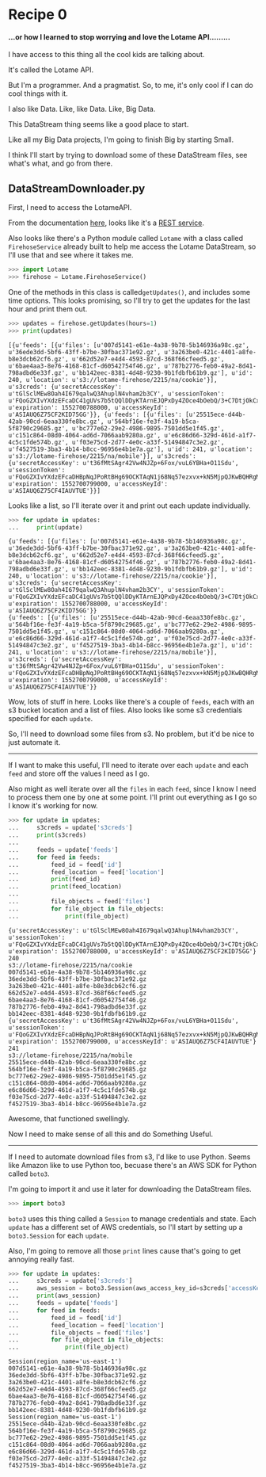 # Recipe 0
#### ...or how I learned to stop worrying and love the Lotame API.........

I have access to this thing all the cool kids are talking about. 

It's called the Lotame API.

But I'm a programmer. And a pragmatist. So, to me, it's only cool if I can do cool things with it.

I also like Data. Like, like Data. Like, Big Data. 

This DataStream thing seems like a good place to start. 

Like all my Big Data projects, I'm going to finish Big by starting Small.

I think I'll start by trying to download some of these DataStream files, see what's what, and go from there.

## DataStreamDownloader.py

First, I need to access the LotameAPI. 

From the documentation [here](https://api.lotame.com/docs/), looks like it's a [REST service](https://en.wikipedia.org/wiki/Representational_state_transfer).

Also looks like there's a Python module called `Lotame` with a class called `FirehoseService` already built to help me access the Lotame DataStream, so I'll use that and see where it takes me.

```python
>>> import Lotame
>>> firehose = Lotame.FirehoseService()
```

One of the methods in this class is called```getUpdates()```, and includes some time options. This looks promising, so I'll try to get the updates for the last hour and print them out.

```python
>>> updates = firehose.getUpdates(hours=1)
>>> print(updates)
```
```
[{u'feeds': [{u'files': [u'007d5141-e61e-4a38-9b78-5b146936a98c.gz', u'36ede3dd-5bf6-43ff-b7be-30fbac371e92.gz', u'3a263be0-421c-4401-a8fe-b8e3dcb62cf6.gz', u'662d52e7-e4d4-4593-87cd-368f66cfeed5.gz', u'6bae4aa3-8e76-4168-81cf-d60542754f46.gz', u'787b2776-feb0-49a2-8d41-798adbd6e33f.gz', u'bb142eec-8381-4d48-9230-9b1fdbfb61b9.gz'], u'id': 240, u'location': u's3://lotame-firehose/2215/na/cookie'}], u's3creds': {u'secretAccessKey': u'tGlSclMEw8Oah4I679qalwQ3AhuplN4vham2b3CY', u'sessionToken': u'FQoGZXIvYXdzEFcaDC41gUVs7b5tQQlDDyKTArnEJQPxDy4ZOce4bOebQ/3+C7DtjOkCxP1uUJlBImpaurGkmLUHjuYE1Tz2IbbYEIZcvUcrRGX+6txJ7ptZX2UuWBe4fJbPRE7JwwmWWftViqT2bq5KLGHRjklZGq2pgE6vUSk91J4doUpMOv6NBwvtEoyha5CDFDES3FNzAVD/nDRNXjW6Aqh0BuwzB79pX8mQSbIkNJ+NaVRT8cMoYB4WwKyNQuFUO8FBZ83SHjVHwavXQf7xAT07Kmb3kqzfNDYkpJeW0cBAlpF8ATrcvZLPrg58BojXRxphr5RUFlFP+NHmXg5wPC19O42753hLty3tD910/XOxQpGNIgPU0e3AdF2I9+katAxqBUttVC8FEwxjKLS6sOQF', u'expiration': 1552700788000, u'accessKeyId': u'ASIAUQ6Z75CF2KID75GG'}}, {u'feeds': [{u'files': [u'25515ece-d44b-42ab-90cd-6eaa330fe8bc.gz', u'564bf16e-fe3f-4a19-b5ca-5f8790c29685.gz', u'bc777e62-29e2-4986-9895-7501dd5e1f45.gz', u'c151c864-08d0-4064-ad6d-7066aab9280a.gz', u'e6c86d66-329d-461d-a1f7-4c5c1fde574b.gz', u'f03e75cd-2d77-4e0c-a33f-51494847c3e2.gz', u'f4527519-3ba3-4b14-b8cc-96956e4b1e7a.gz'], u'id': 241, u'location': u's3://lotame-firehose/2215/na/mobile'}], u's3creds': {u'secretAccessKey': u't36fMtSAgr42Vw4NJZp+6Fox/vuL6YBHa+O11Sdu', u'sessionToken': u'FQoGZXIvYXdzEFcaDHBpNqJPoRtBHg69OCKTAqN1j68Nq57ezxvx+kN5MjpQJKwBQHRgMfENnhgdoYaZEy15ezY735KByVvzo2J66luOPYHNUi/Rn4dh0VZO14HsDIo9HfcIvFWNFVrG/JknM4hn8hIlzPGaIlOU7mimY/07fT9kNPwYeGPV0mm03+V5TQ/LBKoNnl0ihMHqBtAcFhq9VA0FIzOev1qz3sgOoiIxJWtEJz7f6jFts0ZmbqGoBYGZk/9s6mMKDHXQvH1wWSYnwtarNa7R+mBJMR7rShCrZMJ1OuXrDel2teoULG4cpbDCioo1dNeV4uz83wanwPuFScgF+RYkJDHSzmMJUgbob10eeodCJc4VcGkSgJLPg+IRPdLxTQtd5AAfO+MkISthKL+6sOQF', u'expiration': 1552700799000, u'accessKeyId': u'ASIAUQ6Z75CF4IAUVTUE'}}]
```

Looks like a list, so I'll iterate over it and print out each update individually.

```python
>>> for update in updates:
...     print(update)
```
```
{u'feeds': [{u'files': [u'007d5141-e61e-4a38-9b78-5b146936a98c.gz', u'36ede3dd-5bf6-43ff-b7be-30fbac371e92.gz', u'3a263be0-421c-4401-a8fe-b8e3dcb62cf6.gz', u'662d52e7-e4d4-4593-87cd-368f66cfeed5.gz', u'6bae4aa3-8e76-4168-81cf-d60542754f46.gz', u'787b2776-feb0-49a2-8d41-798adbd6e33f.gz', u'bb142eec-8381-4d48-9230-9b1fdbfb61b9.gz'], u'id': 240, u'location': u's3://lotame-firehose/2215/na/cookie'}], u's3creds': {u'secretAccessKey': u'tGlSclMEw8Oah4I679qalwQ3AhuplN4vham2b3CY', u'sessionToken': u'FQoGZXIvYXdzEFcaDC41gUVs7b5tQQlDDyKTArnEJQPxDy4ZOce4bOebQ/3+C7DtjOkCxP1uUJlBImpaurGkmLUHjuYE1Tz2IbbYEIZcvUcrRGX+6txJ7ptZX2UuWBe4fJbPRE7JwwmWWftViqT2bq5KLGHRjklZGq2pgE6vUSk91J4doUpMOv6NBwvtEoyha5CDFDES3FNzAVD/nDRNXjW6Aqh0BuwzB79pX8mQSbIkNJ+NaVRT8cMoYB4WwKyNQuFUO8FBZ83SHjVHwavXQf7xAT07Kmb3kqzfNDYkpJeW0cBAlpF8ATrcvZLPrg58BojXRxphr5RUFlFP+NHmXg5wPC19O42753hLty3tD910/XOxQpGNIgPU0e3AdF2I9+katAxqBUttVC8FEwxjKLS6sOQF', u'expiration': 1552700788000, u'accessKeyId': u'ASIAUQ6Z75CF2KID75GG'}}
{u'feeds': [{u'files': [u'25515ece-d44b-42ab-90cd-6eaa330fe8bc.gz', u'564bf16e-fe3f-4a19-b5ca-5f8790c29685.gz', u'bc777e62-29e2-4986-9895-7501dd5e1f45.gz', u'c151c864-08d0-4064-ad6d-7066aab9280a.gz', u'e6c86d66-329d-461d-a1f7-4c5c1fde574b.gz', u'f03e75cd-2d77-4e0c-a33f-51494847c3e2.gz', u'f4527519-3ba3-4b14-b8cc-96956e4b1e7a.gz'], u'id': 241, u'location': u's3://lotame-firehose/2215/na/mobile'}], u's3creds': {u'secretAccessKey': u't36fMtSAgr42Vw4NJZp+6Fox/vuL6YBHa+O11Sdu', u'sessionToken': u'FQoGZXIvYXdzEFcaDHBpNqJPoRtBHg69OCKTAqN1j68Nq57ezxvx+kN5MjpQJKwBQHRgMfENnhgdoYaZEy15ezY735KByVvzo2J66luOPYHNUi/Rn4dh0VZO14HsDIo9HfcIvFWNFVrG/JknM4hn8hIlzPGaIlOU7mimY/07fT9kNPwYeGPV0mm03+V5TQ/LBKoNnl0ihMHqBtAcFhq9VA0FIzOev1qz3sgOoiIxJWtEJz7f6jFts0ZmbqGoBYGZk/9s6mMKDHXQvH1wWSYnwtarNa7R+mBJMR7rShCrZMJ1OuXrDel2teoULG4cpbDCioo1dNeV4uz83wanwPuFScgF+RYkJDHSzmMJUgbob10eeodCJc4VcGkSgJLPg+IRPdLxTQtd5AAfO+MkISthKL+6sOQF', u'expiration': 1552700799000, u'accessKeyId': u'ASIAUQ6Z75CF4IAUVTUE'}}
```

Wow, lots of stuff in here. Looks like there's a couple of `feeds`, each with an s3 bucket location and a list of files. Also looks like some s3 credentials specified for each `update`. 

So, I'll need to download some files from s3. No problem, but it'd be nice to just automate it.


---
If I want to make this useful, I'll need to iterate over each `update` and each `feed` and store off the values I need as I go. 

Also might as well iterate over all the `files` in each `feed`, since I know I need to process them one by one at some point. I'll print out everything as I go so I know it's working for now.
```python
>>> for update in updates:
...     s3creds = update['s3creds']
...     print(s3creds)
...     
...     feeds = update['feeds']
...     for feed in feeds:
...         feed_id = feed['id']
...         feed_location = feed['location']
...         print(feed_id)
...         print(feed_location)
...         
...         file_objects = feed['files']
...         for file_object in file_objects:
...             print(file_object)
```
```
{u'secretAccessKey': u'tGlSclMEw8Oah4I679qalwQ3AhuplN4vham2b3CY', u'sessionToken': u'FQoGZXIvYXdzEFcaDC41gUVs7b5tQQlDDyKTArnEJQPxDy4ZOce4bOebQ/3+C7DtjOkCxP1uUJlBImpaurGkmLUHjuYE1Tz2IbbYEIZcvUcrRGX+6txJ7ptZX2UuWBe4fJbPRE7JwwmWWftViqT2bq5KLGHRjklZGq2pgE6vUSk91J4doUpMOv6NBwvtEoyha5CDFDES3FNzAVD/nDRNXjW6Aqh0BuwzB79pX8mQSbIkNJ+NaVRT8cMoYB4WwKyNQuFUO8FBZ83SHjVHwavXQf7xAT07Kmb3kqzfNDYkpJeW0cBAlpF8ATrcvZLPrg58BojXRxphr5RUFlFP+NHmXg5wPC19O42753hLty3tD910/XOxQpGNIgPU0e3AdF2I9+katAxqBUttVC8FEwxjKLS6sOQF', u'expiration': 1552700788000, u'accessKeyId': u'ASIAUQ6Z75CF2KID75GG'}
240
s3://lotame-firehose/2215/na/cookie
007d5141-e61e-4a38-9b78-5b146936a98c.gz
36ede3dd-5bf6-43ff-b7be-30fbac371e92.gz
3a263be0-421c-4401-a8fe-b8e3dcb62cf6.gz
662d52e7-e4d4-4593-87cd-368f66cfeed5.gz
6bae4aa3-8e76-4168-81cf-d60542754f46.gz
787b2776-feb0-49a2-8d41-798adbd6e33f.gz
bb142eec-8381-4d48-9230-9b1fdbfb61b9.gz
{u'secretAccessKey': u't36fMtSAgr42Vw4NJZp+6Fox/vuL6YBHa+O11Sdu', u'sessionToken': u'FQoGZXIvYXdzEFcaDHBpNqJPoRtBHg69OCKTAqN1j68Nq57ezxvx+kN5MjpQJKwBQHRgMfENnhgdoYaZEy15ezY735KByVvzo2J66luOPYHNUi/Rn4dh0VZO14HsDIo9HfcIvFWNFVrG/JknM4hn8hIlzPGaIlOU7mimY/07fT9kNPwYeGPV0mm03+V5TQ/LBKoNnl0ihMHqBtAcFhq9VA0FIzOev1qz3sgOoiIxJWtEJz7f6jFts0ZmbqGoBYGZk/9s6mMKDHXQvH1wWSYnwtarNa7R+mBJMR7rShCrZMJ1OuXrDel2teoULG4cpbDCioo1dNeV4uz83wanwPuFScgF+RYkJDHSzmMJUgbob10eeodCJc4VcGkSgJLPg+IRPdLxTQtd5AAfO+MkISthKL+6sOQF', u'expiration': 1552700799000, u'accessKeyId': u'ASIAUQ6Z75CF4IAUVTUE'}
241
s3://lotame-firehose/2215/na/mobile
25515ece-d44b-42ab-90cd-6eaa330fe8bc.gz
564bf16e-fe3f-4a19-b5ca-5f8790c29685.gz
bc777e62-29e2-4986-9895-7501dd5e1f45.gz
c151c864-08d0-4064-ad6d-7066aab9280a.gz
e6c86d66-329d-461d-a1f7-4c5c1fde574b.gz
f03e75cd-2d77-4e0c-a33f-51494847c3e2.gz
f4527519-3ba3-4b14-b8cc-96956e4b1e7a.gz
```

Awesome, that functioned swellingly. 

Now I need to make sense of all this and do Something Useful.

---


If I need to automate download files from s3, I'd like to use Python. Seems like Amazon like to use Python too, becuase there's an AWS SDK for Python called `boto3`.

I'm going to import it and use it later for downloading the DataStream files.
```python
>>> import boto3
```

`boto3` uses this thing called a `Session` to manage credentials and state. Each `update` has a different set of AWS credentials, so I'll start by setting up a `boto3.Session` for each `update`.

Also, I'm going to remove all those `print` lines cause that's going to get annoying really fast.
```python
>>> for update in updates:
...     s3creds = update['s3creds']
...     aws_session = boto3.Session(aws_access_key_id=s3creds['accessKeyId'],aws_secret_access_key=s3creds['secretAccessKey'],aws_session_token=s3creds['sessionToken'])
...     print(aws_session)
...     feeds = update['feeds']
...     for feed in feeds:
...         feed_id = feed['id']
...         feed_location = feed['location']
...         file_objects = feed['files']
...         for file_object in file_objects:
...             print(file_object)
```
```
Session(region_name='us-east-1')
007d5141-e61e-4a38-9b78-5b146936a98c.gz
36ede3dd-5bf6-43ff-b7be-30fbac371e92.gz
3a263be0-421c-4401-a8fe-b8e3dcb62cf6.gz
662d52e7-e4d4-4593-87cd-368f66cfeed5.gz
6bae4aa3-8e76-4168-81cf-d60542754f46.gz
787b2776-feb0-49a2-8d41-798adbd6e33f.gz
bb142eec-8381-4d48-9230-9b1fdbfb61b9.gz
Session(region_name='us-east-1')
25515ece-d44b-42ab-90cd-6eaa330fe8bc.gz
564bf16e-fe3f-4a19-b5ca-5f8790c29685.gz
bc777e62-29e2-4986-9895-7501dd5e1f45.gz
c151c864-08d0-4064-ad6d-7066aab9280a.gz
e6c86d66-329d-461d-a1f7-4c5c1fde574b.gz
f03e75cd-2d77-4e0c-a33f-51494847c3e2.gz
f4527519-3ba3-4b14-b8cc-96956e4b1e7a.gz
```
